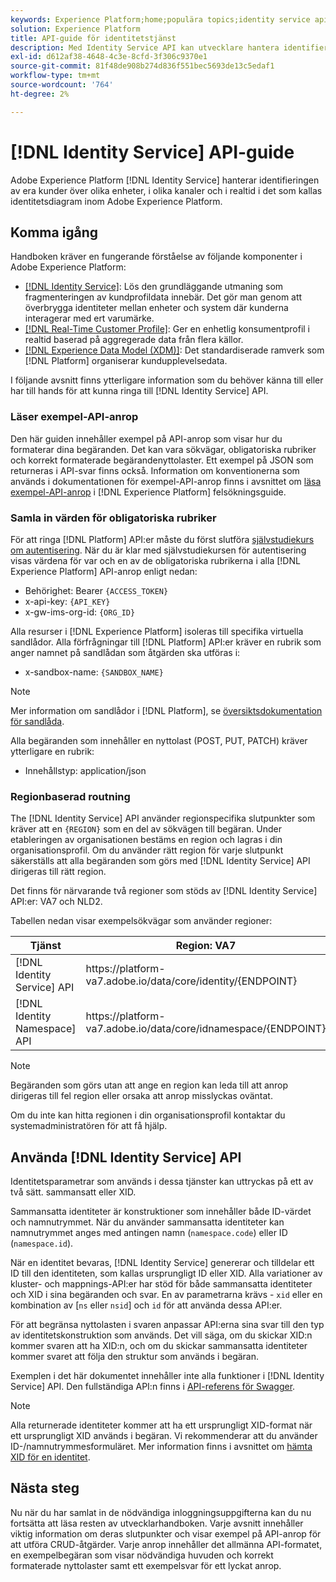 ```yaml
---
keywords: Experience Platform;home;populära topics;identity service api;identity service developguide;region
solution: Experience Platform
title: API-guide för identitetstjänst
description: Med Identity Service API kan utvecklare hantera identifieringen av era kunder i realtid över olika enheter, kanaler och nära nog alla kanaler med hjälp av identitetsdiagram i Adobe Experience Platform. Följ den här användarhandboken om du vill lära dig hur du utför viktiga åtgärder med API:t.
exl-id: d612af38-4648-4c3e-8cfd-3f306c9370e1
source-git-commit: 81f48de908b274d836f551bec5693de13c5edaf1
workflow-type: tm+mt
source-wordcount: '764'
ht-degree: 2%

---
```


# [!DNL Identity Service] API-guide

Adobe Experience Platform [!DNL Identity Service] hanterar identifieringen av era kunder över olika enheter, i olika kanaler och i realtid i det som kallas identitetsdiagram inom Adobe Experience Platform.

## Komma igång

Handboken kräver en fungerande förståelse av följande komponenter i Adobe Experience Platform:

- [[!DNL Identity Service]](../home.md): Lös den grundläggande utmaning som fragmenteringen av kundprofildata innebär. Det gör man genom att överbrygga identiteter mellan enheter och system där kunderna interagerar med ert varumärke.
- [[!DNL Real-Time Customer Profile]](../../profile/home.md): Ger en enhetlig konsumentprofil i realtid baserad på aggregerade data från flera källor.
- [[!DNL Experience Data Model (XDM)]](../../xdm/home.md): Det standardiserade ramverk som [!DNL Platform] organiserar kundupplevelsedata.

I följande avsnitt finns ytterligare information som du behöver känna till eller har till hands för att kunna ringa till [!DNL Identity Service] API.

### Läser exempel-API-anrop

Den här guiden innehåller exempel på API-anrop som visar hur du formaterar dina begäranden. Det kan vara sökvägar, obligatoriska rubriker och korrekt formaterade begärandenyttolaster. Ett exempel på JSON som returneras i API-svar finns också. Information om konventionerna som används i dokumentationen för exempel-API-anrop finns i avsnittet om [läsa exempel-API-anrop](../../landing/troubleshooting.md#how-do-i-format-an-api-request) i [!DNL Experience Platform] felsökningsguide.

### Samla in värden för obligatoriska rubriker

För att ringa [!DNL Platform] API:er måste du först slutföra [självstudiekurs om autentisering](https://www.adobe.com/go/platform-api-authentication-en). När du är klar med självstudiekursen för autentisering visas värdena för var och en av de obligatoriska rubrikerna i alla [!DNL Experience Platform] API-anrop enligt nedan:

- Behörighet: Bearer `{ACCESS_TOKEN}`
- x-api-key: `{API_KEY}`
- x-gw-ims-org-id: `{ORG_ID}`

Alla resurser i [!DNL Experience Platform] isoleras till specifika virtuella sandlådor. Alla förfrågningar till [!DNL Platform] API:er kräver en rubrik som anger namnet på sandlådan som åtgärden ska utföras i:

- x-sandbox-name: `{SANDBOX_NAME}`

>[!NOTE]
>
>Mer information om sandlådor i [!DNL Platform], se [översiktsdokumentation för sandlåda](../../sandboxes/home.md).

Alla begäranden som innehåller en nyttolast (POST, PUT, PATCH) kräver ytterligare en rubrik:

- Innehållstyp: application/json

### Regionbaserad routning

The [!DNL Identity Service] API använder regionspecifika slutpunkter som kräver att en `{REGION}` som en del av sökvägen till begäran. Under etableringen av organisationen bestäms en region och lagras i din organisationsprofil. Om du använder rätt region för varje slutpunkt säkerställs att alla begäranden som görs med [!DNL Identity Service] API dirigeras till rätt region.

Det finns för närvarande två regioner som stöds av [!DNL Identity Service] API:er: VA7 och NLD2.

Tabellen nedan visar exempelsökvägar som använder regioner:

| Tjänst | Region: VA7 | Region: NLD2 |
| ------ | -------- |--------- |
| [!DNL Identity Service] API | https://</span>platform-va7.adobe.</span>io/data/core/identity/{ENDPOINT} | https://</span>platform-nld2.adobe.</span>io/data/core/identity/{ENDPOINT} |
| [!DNL Identity Namespace] API | https://</span>platform-va7.adobe.</span>io/data/core/idnamespace/{ENDPOINT} | https://</span>platform-nld2.adobe.</span>io/data/core/idnamespace{ENDPOINT} |

>[!NOTE]
>
>Begäranden som görs utan att ange en region kan leda till att anrop dirigeras till fel region eller orsaka att anrop misslyckas oväntat.

Om du inte kan hitta regionen i din organisationsprofil kontaktar du systemadministratören för att få hjälp.

## Använda [!DNL Identity Service] API

Identitetsparametrar som används i dessa tjänster kan uttryckas på ett av två sätt. sammansatt eller XID.

Sammansatta identiteter är konstruktioner som innehåller både ID-värdet och namnutrymmet. När du använder sammansatta identiteter kan namnutrymmet anges med antingen namn (`namespace.code`) eller ID (`namespace.id`).

När en identitet bevaras, [!DNL Identity Service] genererar och tilldelar ett ID till den identiteten, som kallas ursprungligt ID eller XID. Alla variationer av kluster- och mappnings-API:er har stöd för både sammansatta identiteter och XID i sina begäranden och svar. En av parametrarna krävs - `xid` eller en kombination av [`ns` eller `nsid`] och `id` för att använda dessa API:er.

För att begränsa nyttolasten i svaren anpassar API:erna sina svar till den typ av identitetskonstruktion som används. Det vill säga, om du skickar XID:n kommer svaren att ha XID:n, och om du skickar sammansatta identiteter kommer svaret att följa den struktur som används i begäran.

Exemplen i det här dokumentet innehåller inte alla funktioner i [!DNL Identity Service] API. Den fullständiga API:n finns i [API-referens för Swagger](https://www.adobe.io/experience-platform-apis/references/identity-service).

>[!NOTE]
>
>Alla returnerade identiteter kommer att ha ett ursprungligt XID-format när ett ursprungligt XID används i begäran. Vi rekommenderar att du använder ID-/namnutrymmesformuläret. Mer information finns i avsnittet om [hämta XID för en identitet](./create-custom-namespace.md).

## Nästa steg

Nu när du har samlat in de nödvändiga inloggningsuppgifterna kan du nu fortsätta att läsa resten av utvecklarhandboken. Varje avsnitt innehåller viktig information om deras slutpunkter och visar exempel på API-anrop för att utföra CRUD-åtgärder. Varje anrop innehåller det allmänna API-formatet, en exempelbegäran som visar nödvändiga huvuden och korrekt formaterade nyttolaster samt ett exempelsvar för ett lyckat anrop.
